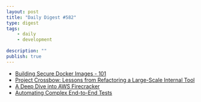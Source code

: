 ```yaml
---
layout: post
title: "Daily Digest #582"
type: digest
tags: 
    - daily
    - development
    
description: ""
publish: true
---
```


- [Building Secure Docker Images - 101](https://medium.com/walmartlabs/building-secure-docker-images-101-3769b760ebfa)
- [Project Crossbow: Lessons from Refactoring a Large-Scale Internal Tool](https://blog.cloudflare.com/project-crossbow-lessons-from-refactoring-a-large-scale-internal-tool/)
- [A Deep Dive into AWS Firecracker](https://hackernoon.com/a-deep-dive-into-aws-firecracker-ry9w3yc3?source=rss)
- [Automating Complex End-to-End Tests](https://engineering.salesforce.com/automating-complex-end-to-end-tests-b0a5fc003592)
